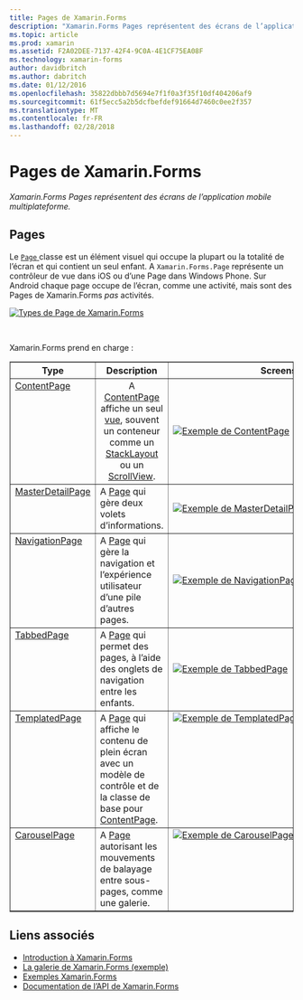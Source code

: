 ```yaml
---
title: Pages de Xamarin.Forms
description: "Xamarin.Forms Pages représentent des écrans de l’application mobile multiplateforme."
ms.topic: article
ms.prod: xamarin
ms.assetid: F2A02DEE-7137-42F4-9C0A-4E1CF75EA08F
ms.technology: xamarin-forms
author: davidbritch
ms.author: dabritch
ms.date: 01/12/2016
ms.openlocfilehash: 35822dbbb7d5694e7f1f0a3f35f10df404206af9
ms.sourcegitcommit: 61f5ecc5a2b5dcfbefdef91664d7460c0ee2f357
ms.translationtype: MT
ms.contentlocale: fr-FR
ms.lasthandoff: 02/28/2018
---
```

# <a name="xamarinforms-pages"></a>Pages de Xamarin.Forms

_Xamarin.Forms Pages représentent des écrans de l’application mobile multiplateforme._

<style>.tableimg {max-largeur : aucun ! important ;}</style>

## <a name="pages"></a>Pages

Le [ `Page` ](http://iosapi.xamarin.com/?link=T%3aXamarin.Forms.Page) classe est un élément visuel qui occupe la plupart ou la totalité de l’écran et qui contient un seul enfant. A `Xamarin.Forms.Page` représente un contrôleur de vue dans iOS ou d’une Page dans Windows Phone. Sur Android chaque page occupe de l’écran, comme une activité, mais sont des Pages de Xamarin.Forms *pas* activités.

 [ ![](pages-images/pages-sml.png "Types de Page de Xamarin.Forms")](pages-images/pages.png "Xamarin.Forms Page Types")

<br clear="all" />

Xamarin.Forms prend en charge :

<table align="center" border="1" cellpadding="1" cellspacing="1">
  <tr>
  <thead>
    <th>
      <strong>Type</strong>
    </th>
    <th>
      <strong>Description</strong>
    </th>
    <th style="min-width:400px">
      <strong>Screenshot</strong>
    </th>
  </thead></tr>
  <tbody>
  <tr>
    <td valign="top">
      <a href="https://developer.xamarin.com/api/type/Xamarin.Forms.ContentPage/">ContentPage</a>
    </td>
    <td align="center" valign="top">
A <a href="https://developer.xamarin.com/api/type/Xamarin.Forms.ContentPage/">ContentPage</a> affiche un seul <a href="https://developer.xamarin.com/api/type/Xamarin.Forms.View/">vue</a>, souvent un conteneur comme un <a href="https://developer.xamarin.com/api/type/Xamarin.Forms.StackLayout/">StackLayout</a> ou un <a href="https://developer.xamarin.com/api/type/Xamarin.Forms.ScrollView/">ScrollView</a>.
    </td>
    <td>
    <a href="https://github.com/xamarin/xamarin-forms-samples/blob/master/FormsGallery/FormsGallery/FormsGallery/ContentPageDemoPage.cs"><img src="pages-images/ContentPage.png" title="Exemple de ContentPage" class="tableimg">
    </a></td>
  </tr><tr>
    <td valign="top">
      <a href="https://developer.xamarin.com/api/type/Xamarin.Forms.MasterDetailPage/">MasterDetailPage</a>
    </td>
    <td valign="top">
A <a href="https://developer.xamarin.com/api/type/Xamarin.Forms.Page/">Page</a> qui gère deux volets d’informations.
    </td>
    <td>
    <a href="https://github.com/xamarin/xamarin-forms-samples/blob/master/FormsGallery/FormsGallery/FormsGallery/MasterDetailPageDemoPage.cs"><img src="pages-images/MasterDetailPage.png" title="Exemple de MasterDetailPage" class="tableimg">
    </a></td>
  </tr>
  <tr>
    <td valign="top">
      <a href="https://developer.xamarin.com/api/type/Xamarin.Forms.NavigationPage/">NavigationPage</a>
    </td>
    <td valign="top">
A <a href="https://developer.xamarin.com/api/type/Xamarin.Forms.Page/">Page</a> qui gère la navigation et l’expérience utilisateur d’une pile d’autres pages.  
    </td>
    <td>
    <a href="https://github.com/xamarin/xamarin-forms-samples/blob/master/FormsGallery/FormsGallery/FormsGallery/NavigationPageDemoPage.cs"><img src="pages-images/NavigationPage.png" title="Exemple de NavigationPage" class="tableimg">
    </a></td>
  </tr>
  <tr>
    <td valign="top">
      <a href="https://developer.xamarin.com/api/type/Xamarin.Forms.TabbedPage/">TabbedPage</a>
    </td>
    <td valign="top">
A <a href="https://developer.xamarin.com/api/type/Xamarin.Forms.Page/">Page</a> qui permet des pages, à l’aide des onglets de navigation entre les enfants.
    </td>
    <td>
    <a href="https://github.com/xamarin/xamarin-forms-samples/blob/master/FormsGallery/FormsGallery/FormsGallery/TabbedPageDemoPage.cs"><img src="pages-images/TabbedPage.png" title="Exemple de TabbedPage" class="tableimg">
    </a></td>
  </tr>
  <tr>
    <td valign="top">
      <a href="https://developer.xamarin.com/api/type/Xamarin.Forms.TemplatedPage/">TemplatedPage</a>
    </td>
    <td valign="top">
A <a href="https://developer.xamarin.com/api/type/Xamarin.Forms.Page/">Page</a> qui affiche le contenu de plein écran avec un modèle de contrôle et de la classe de base pour <a href="https://developer.xamarin.com/api/type/Xamarin.Forms.ContentPage/">ContentPage</a>.
    </td>
    <td valign="top">
    <a href="https://github.com/xamarin/xamarin-forms-samples/tree/master/Templates/ControlTemplates/"><img src="pages-images/TemplatedPage.png" title="Exemple de TemplatedPage" class="tableimg">
    </a></td>
  </tr>
  <tr>
    <td valign="top">
      <a href="https://developer.xamarin.com/api/type/Xamarin.Forms.CarouselPage/">CarouselPage</a>
    </td>
    <td valign="top">
A <a href="https://developer.xamarin.com/api/type/Xamarin.Forms.Page/">Page</a> autorisant les mouvements de balayage entre sous-pages, comme une galerie.
    </td>
    <td valign="top">
    <a href="https://github.com/xamarin/xamarin-forms-samples/blob/master/FormsGallery/FormsGallery/FormsGallery/CarouselPageDemoPage.cs"><img src="pages-images/CarouselPage.png" title="Exemple de CarouselPage" class="tableimg">
    </a></td>
  </tr>
  </tbody>
</table>



## <a name="related-links"></a>Liens associés

- [Introduction à Xamarin.Forms](~/xamarin-forms/get-started/introduction-to-xamarin-forms.md)
- [La galerie de Xamarin.Forms (exemple)](https://developer.xamarin.com/samples/FormsGallery/)
- [Exemples Xamarin.Forms](https://developer.xamarin.com/samples/tag/Xamarin.Forms/)
- [Documentation de l’API de Xamarin.Forms](http://iosapi.xamarin.com/?link=N%3aXamarin.Forms)
